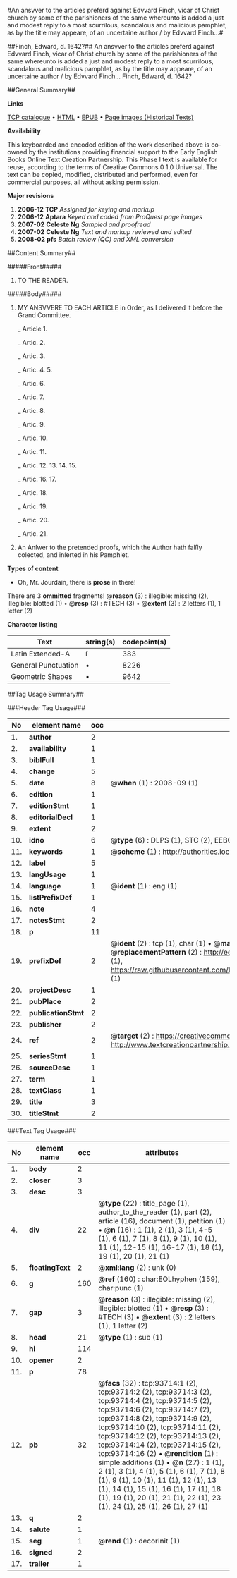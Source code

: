 #An ansvver to the articles preferd against Edvvard Finch, vicar of Christ church by some of the parishioners of the same whereunto is added a just and modest reply to a most scurrilous, scandalous and malicious pamphlet, as by the title may appeare, of an uncertaine author / by Edvvard Finch...#

##Finch, Edward, d. 1642?##
An ansvver to the articles preferd against Edvvard Finch, vicar of Christ church by some of the parishioners of the same whereunto is added a just and modest reply to a most scurrilous, scandalous and malicious pamphlet, as by the title may appeare, of an uncertaine author / by Edvvard Finch...
Finch, Edward, d. 1642?

##General Summary##

**Links**

[TCP catalogue](http://www.ota.ox.ac.uk/tcp/)  • 
[HTML](http://tei.it.ox.ac.uk/tcp/Texts-HTML/free/A41/A41314.html)  • 
[EPUB](http://tei.it.ox.ac.uk/tcp/Texts-EPUB/free/A41/A41314.epub) • 
[Page images (Historical Texts)](https://data.historicaltexts.jisc.ac.uk/view?pubId=eebo-12773843e&pageId=eebo-12773843e-93714-1)

**Availability**

This keyboarded and encoded edition of the
	       work described above is co-owned by the institutions
	       providing financial support to the Early English Books
	       Online Text Creation Partnership. This Phase I text is
	       available for reuse, according to the terms of Creative
	       Commons 0 1.0 Universal. The text can be copied,
	       modified, distributed and performed, even for
	       commercial purposes, all without asking permission.

**Major revisions**

1. __2006-12__ __TCP__ *Assigned for keying and markup*
1. __2006-12__ __Aptara__ *Keyed and coded from ProQuest page images*
1. __2007-02__ __Celeste Ng__ *Sampled and proofread*
1. __2007-02__ __Celeste Ng__ *Text and markup reviewed and edited*
1. __2008-02__ __pfs__ *Batch review (QC) and XML conversion*

##Content Summary##

#####Front#####

1. TO THE READER.

#####Body#####

1. MY ANSVVERE
TO EACH ARTICLE
in Order, as I delivered it before
the Grand Committee.

    _ Article 1.

    _ Artic. 2.

    _ Artic. 3.

    _ Artic. 4. 5.

    _ Artic. 6.

    _ Artic. 7.

    _ Artic. 8.

    _ Artic. 9.

    _ Artic. 10.

    _ Artic. 11.

    _ Artic. 12. 13. 14. 15.

    _ Artic. 16. 17.

    _ Artic. 18.

    _ Artic. 19.

    _ Artic. 20.

    _ Artic. 21.

1. An Anſwer to the pretended proofs,
which the Author hath falſly colected,
and inſerted in his Pamphlet.

**Types of content**

  * Oh, Mr. Jourdain, there is **prose** in there!

There are 3 **ommitted** fragments! 
 @__reason__ (3) : illegible: missing (2), illegible: blotted (1)  •  @__resp__ (3) : #TECH (3)  •  @__extent__ (3) : 2 letters (1), 1 letter (2)

**Character listing**


|Text|string(s)|codepoint(s)|
|---|---|---|
|Latin Extended-A|ſ|383|
|General Punctuation|•|8226|
|Geometric Shapes|▪|9642|

##Tag Usage Summary##

###Header Tag Usage###

|No|element name|occ|attributes|
|---|---|---|---|
|1.|__author__|2||
|2.|__availability__|1||
|3.|__biblFull__|1||
|4.|__change__|5||
|5.|__date__|8| @__when__ (1) : 2008-09 (1)|
|6.|__edition__|1||
|7.|__editionStmt__|1||
|8.|__editorialDecl__|1||
|9.|__extent__|2||
|10.|__idno__|6| @__type__ (6) : DLPS (1), STC (2), EEBO-CITATION (1), OCLC (1), VID (1)|
|11.|__keywords__|1| @__scheme__ (1) : http://authorities.loc.gov/ (1)|
|12.|__label__|5||
|13.|__langUsage__|1||
|14.|__language__|1| @__ident__ (1) : eng (1)|
|15.|__listPrefixDef__|1||
|16.|__note__|4||
|17.|__notesStmt__|2||
|18.|__p__|11||
|19.|__prefixDef__|2| @__ident__ (2) : tcp (1), char (1)  •  @__matchPattern__ (2) : ([0-9\-]+):([0-9IVX]+) (1), (.+) (1)  •  @__replacementPattern__ (2) : http://eebo.chadwyck.com/downloadtiff?vid=$1&page=$2 (1), https://raw.githubusercontent.com/textcreationpartnership/Texts/master/tcpchars.xml#$1 (1)|
|20.|__projectDesc__|1||
|21.|__pubPlace__|2||
|22.|__publicationStmt__|2||
|23.|__publisher__|2||
|24.|__ref__|2| @__target__ (2) : https://creativecommons.org/publicdomain/zero/1.0/ (1), http://www.textcreationpartnership.org/docs/. (1)|
|25.|__seriesStmt__|1||
|26.|__sourceDesc__|1||
|27.|__term__|1||
|28.|__textClass__|1||
|29.|__title__|3||
|30.|__titleStmt__|2||


###Text Tag Usage###

|No|element name|occ|attributes|
|---|---|---|---|
|1.|__body__|2||
|2.|__closer__|3||
|3.|__desc__|3||
|4.|__div__|22| @__type__ (22) : title_page (1), author_to_the_reader (1), part (2), article (16), document (1), petition (1)  •  @__n__ (16) : 1 (1), 2 (1), 3 (1), 4-5 (1), 6 (1), 7 (1), 8 (1), 9 (1), 10 (1), 11 (1), 12-15 (1), 16-17 (1), 18 (1), 19 (1), 20 (1), 21 (1)|
|5.|__floatingText__|2| @__xml:lang__ (2) : unk (0)|
|6.|__g__|160| @__ref__ (160) : char:EOLhyphen (159), char:punc (1)|
|7.|__gap__|3| @__reason__ (3) : illegible: missing (2), illegible: blotted (1)  •  @__resp__ (3) : #TECH (3)  •  @__extent__ (3) : 2 letters (1), 1 letter (2)|
|8.|__head__|21| @__type__ (1) : sub (1)|
|9.|__hi__|114||
|10.|__opener__|2||
|11.|__p__|78||
|12.|__pb__|32| @__facs__ (32) : tcp:93714:1 (2), tcp:93714:2 (2), tcp:93714:3 (2), tcp:93714:4 (2), tcp:93714:5 (2), tcp:93714:6 (2), tcp:93714:7 (2), tcp:93714:8 (2), tcp:93714:9 (2), tcp:93714:10 (2), tcp:93714:11 (2), tcp:93714:12 (2), tcp:93714:13 (2), tcp:93714:14 (2), tcp:93714:15 (2), tcp:93714:16 (2)  •  @__rendition__ (1) : simple:additions (1)  •  @__n__ (27) : 1 (1), 2 (1), 3 (1), 4 (1), 5 (1), 6 (1), 7 (1), 8 (1), 9 (1), 10 (1), 11 (1), 12 (1), 13 (1), 14 (1), 15 (1), 16 (1), 17 (1), 18 (1), 19 (1), 20 (1), 21 (1), 22 (1), 23 (1), 24 (1), 25 (1), 26 (1), 27 (1)|
|13.|__q__|2||
|14.|__salute__|1||
|15.|__seg__|1| @__rend__ (1) : decorInit (1)|
|16.|__signed__|2||
|17.|__trailer__|1||
